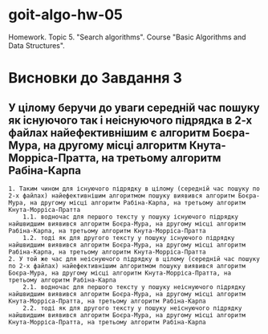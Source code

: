 # goit-algo-hw-05
Homework. Topic 5. "Search algorithms". Course "Basic Algorithms and Data Structures".

# Висновки до Завдання 3
## У цілому беручи до уваги середній час пошуку як існуючого так і неіснуючого підрядка в 2-х файлах найефективнішим є алгоритм Боєра-Мура, на другому місці алгоритм Кнута-Морріса-Пратта, на третьому алгоритм Рабіна-Карпа
    1. Таким чином для існуючого підрядку в цілому (середній час пошуку по 2-х файлах) найефективнішим алгоритмом пошуку виявився алгоритм Боєра-Мура, на другому місці алгоритм Рабіна-Карпа, на третьому алгоритм Кнута-Морріса-Пратта 
        1.1. водночас для першого тексту у пошуку існуючого підрядку найшвидшим виявився алгоритм Боєра-Мура, на другому місці алгоритм Рабіна-Карпа, на третьому алгоритм Кнута-Морріса-Пратта
        1.2. тоді як для другого тексту у пошуку існуючого підрядку найшвидшим виявився алгоритм Боєра-Мура, на другому місці алгоритм Рабіна-Карпа, на третьому алгоритм Кнута-Морріса-Пратта
    2. У той же час для неіснуючого підрядку в цілому (середній час пошуку по 2-х файлах) найефективнішим алгоритмом пошуку виявився алгоритм Боєра-Мура, на другому місці алгоритм Кнута-Морріса-Пратта, на третьому алгоритм Рабіна-Карпа
        2.1. водночас для першого тексту у пошуку неіснуючого підрядку найшвидшим виявився алгоритм Боєра-Мура, на другому місці алгоритм Кнута-Морріса-Пратта, на третьому алгоритм Рабіна-Карпа
        2.2. тоді як для другого тексту у пошуку неіснуючого підрядку найшвидшим виявився алгоритм Боєра-Мура, на другому місці алгоритм Кнута-Морріса-Пратта, на третьому алгоритм Рабіна-Карпа

